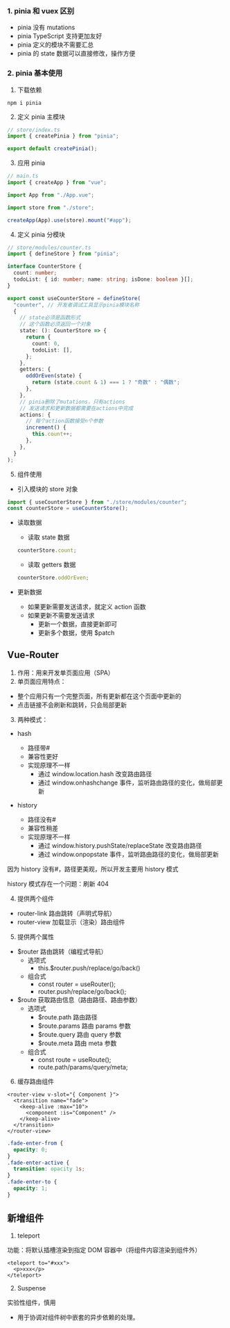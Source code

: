 ### 1. pinia 和 vuex 区别

- pinia 没有 mutations
- pinia TypeScript 支持更加友好
- pinia 定义的模块不需要汇总
- pinia 的 state 数据可以直接修改，操作方便

### 2. pinia 基本使用

1. 下载依赖

```
npm i pinia
```

2. 定义 pinia 主模块

```ts
// store/index.ts
import { createPinia } from "pinia";

export default createPinia();
```

3. 应用 pinia

```ts
// main.ts
import { createApp } from "vue";

import App from "./App.vue";

import store from "./store";

createApp(App).use(store).mount("#app");
```

4. 定义 pinia 分模块

```ts
// store/modules/counter.ts
import { defineStore } from "pinia";

interface CounterStore {
  count: number;
  todoList: { id: number; name: string; isDone: boolean }[];
}

export const useCounterStore = defineStore(
  "counter", // 开发者调试工具显示pinia模块名称
  {
    // state必须是函数形式
    // 这个函数必须返回一个对象
    state: (): CounterStore => {
      return {
        count: 0,
        todoList: [],
      };
    },
    getters: {
      oddOrEven(state) {
        return (state.count & 1) === 1 ? "奇数" : "偶数";
      },
    },
    // pinia删除了mutations，只有actions
    // 发送请求和更新数据都需要在actions中完成
    actions: {
      // 每个action函数接受n个参数
      increment() {
        this.count++;
      },
    },
  }
);
```

5. 组件使用

- 引入模块的 store 对象

```ts
import { useCounterStore } from "./store/modules/counter";
const counterStore = useCounterStore();
```

- 读取数据

  - 读取 state 数据

  ```ts
  counterStore.count;
  ```

  - 读取 getters 数据

  ```ts
  counterStore.oddOrEven;
  ```
- 更新数据

  - 如果更新需要发送请求，就定义 action 函数
  - 如果更新不需要发送请求
    - 更新一个数据，直接更新即可
    - 更新多个数据，使用 $patch

## Vue-Router

1. 作用：用来开发单页面应用（SPA）
2. 单页面应用特点：

- 整个应用只有一个完整页面，所有更新都在这个页面中更新的
- 点击链接不会刷新和跳转，只会局部更新

3. 两种模式：

- hash

  - 路径带#
  - 兼容性更好
  - 实现原理不一样
    - 通过 window.location.hash 改变路由路径
    - 通过 window.onhashchange 事件，监听路由路径的变化，做局部更新
- history

  - 路径没有#
  - 兼容性稍差
  - 实现原理不一样
    - 通过 window.history.pushState/replaceState 改变路由路径
    - 通过 window.onpopstate 事件，监听路由路径的变化，做局部更新

因为 history 没有#，路径更美观，所以开发主要用 history 模式

history 模式存在一个问题：刷新 404

4. 提供两个组件

- router-link 路由跳转（声明式导航）
- router-view 加载显示（渲染）路由组件

5. 提供两个属性

- $router 路由跳转（编程式导航）
  - 选项式
    - this.$router.push/replace/go/back()
  - 组合式
    - const router = useRouter();
    - router.push/replace/go/back();
- $route 获取路由信息（路由路径、路由参数）
  - 选项式
    - $route.path 路由路径
    - $route.params 路由 params 参数
    - $route.query 路由 query 参数
    - $route.meta 路由 meta 参数
  - 组合式
    - const route = useRoute();
    - route.path/params/query/meta;

6. 缓存路由组件

```vue
<router-view v-slot="{ Component }">
  <transition name="fade">
    <keep-alive :max="10">
      <component :is="Component" />
    </keep-alive>
  </transition>
</router-view>
```

```css
.fade-enter-from {
  opacity: 0;
}
.fade-enter-active {
  transition: opacity 1s;
}
.fade-enter-to {
  opacity: 1;
}
```

## 新增组件

1. teleport

功能：将默认插槽渲染到指定 DOM 容器中（将组件内容渲染到组件外）

```vue
<teleport to="#xxx">
  <p>xxx</p>
</teleport>
```

2. Suspense

实验性组件，慎用

- 用于协调对组件树中嵌套的异步依赖的处理。
